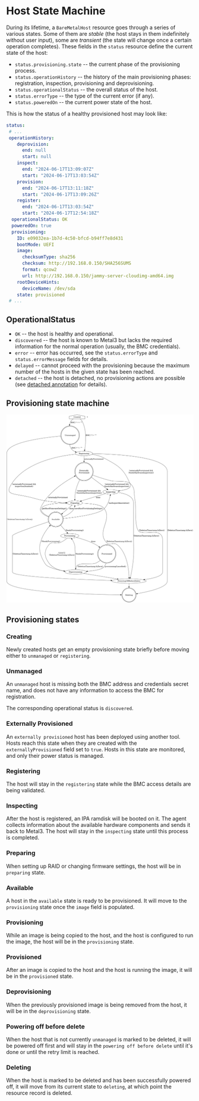 # Host State Machine

During its lifetime, a `BareMetalHost` resource goes through a series of
various states. Some of them are *stable* (the host stays in them indefinitely
without user input), some are *transient* (the state will change once a certain
operation completes). These fields in the `status` resource define the current
state of the host:

- `status.provisioning.state` -- the current phase of the provisioning process.
- `status.operationHistory` -- the history of the main provisioning phases:
  registration, inspection, provisioning and deprovisioning.
- `status.operationalStatus` -- the overall status of the host.
- `status.errorType` -- the type of the current error (if any).
- `status.poweredOn` -- the current power state of the host.

This is how the status of a healthy provisioned host may look like:

```yaml
status:
 # ...
 operationHistory:
    deprovision:
      end: null
      start: null
    inspect:
      end: "2024-06-17T13:09:07Z"
      start: "2024-06-17T13:03:54Z"
    provision:
      end: "2024-06-17T13:11:18Z"
      start: "2024-06-17T13:09:26Z"
    register:
      end: "2024-06-17T13:03:54Z"
      start: "2024-06-17T12:54:18Z"
  operationalStatus: OK
  poweredOn: true
  provisioning:
    ID: e09032ea-1b7d-4c50-bfcd-b94ff7e8d431
    bootMode: UEFI
    image:
      checksumType: sha256
      checksum: http://192.168.0.150/SHA256SUMS
      format: qcow2
      url: http://192.168.0.150/jammy-server-cloudimg-amd64.img
    rootDeviceHints:
      deviceName: /dev/sda
    state: provisioned
 # ...
```

## OperationalStatus

- `OK` -- the host is healthy and operational.
- `discovered` -- the host is known to Metal3 but lacks the required
  information for the normal operation (usually, the BMC credentials).
- `error` -- error has occurred, see the `status.errorType` and
  `status.errorMessage` fields for details.
- `delayed` -- cannot proceed with the provisioning because the maximum number
  of the hosts in the given state has been reached.
- `detached` -- the host is detached, no provisioning actions are possible
  (see [detached annotation](./detached_annotation.md) for details).

## Provisioning state machine

![BaremetalHost provisioning state transitions](images/provisioning-states.png)

## Provisioning states

### Creating

Newly created hosts get an empty provisioning state briefly before moving
either to `unmanaged` or `registering`.

### Unmanaged

An `unmanaged` host is missing both the BMC address and credentials
secret name, and does not have any information to access the BMC
for registration.

The corresponding operational status is `discovered`.

### Externally Provisioned

An `externally provisioned` host has been deployed using another tool. Hosts
reach this state when they are created with the `externallyProvisioned` field
set to `true`. Hosts in this state are monitored, and only their power status
is managed.

### Registering

The host will stay in the `registering` state while the BMC access details are
being validated.

### Inspecting

After the host is registered, an IPA ramdisk will be booted on it.  The agent
collects information about the available hardware components and sends it back
to Metal3. The host will stay in the `inspecting` state until this process is
completed.

### Preparing

When setting up RAID or changing firmware settings, the host will be in
`preparing` state.

### Available

A host in the `available` state is ready to be provisioned. It will move to the
`provisioning` state once the `image` field is populated.

### Provisioning

While an image is being copied to the host, and the host is configured
to run the image, the host will be in the `provisioning` state.

### Provisioned

After an image is copied to the host and the host is running the
image, it will be in the `provisioned` state.

### Deprovisioning

When the previously provisioned image is being removed from the host,
it will be in the `deprovisioning` state.

### Powering off before delete

When the host that is not currently `unmanaged` is marked to be deleted, it
will be powered off first and will stay in the `powering off before delete`
until it's done or until the retry limit is reached.

### Deleting

When the host is marked to be deleted and has been successfully powered off, it
will move from its current state to `deleting`, at which point the resource
record is deleted.
